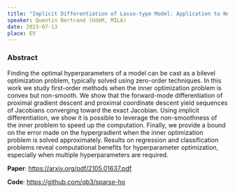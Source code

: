 ```yaml
---
title: "Implicit Differentiation of Lasso-type Model: Application to Neuroimaging"
speaker: Quentin Bertrand (UdeM, MILA)
date: 2023-07-13
place: EV
---
```



### Abstract

Finding the optimal hyperparameters of a model can be cast as a bilevel optimization problem, typically solved using zero-order techniques. In this work we study first-order methods when the inner optimization problem is convex but non-smooth. We show that the forward-mode differentiation of proximal gradient descent and proximal coordinate descent yield sequences of Jacobians converging toward the exact Jacobian. Using implicit differentiation, we show it is possible to leverage the non-smoothness of the inner problem to speed up the computation. Finally, we provide a bound on the error made on the hypergradient when the inner optimization problem is solved approximately. Results on regression and classification problems reveal computational benefits for hyperparameter optimization, especially when multiple hyperparameters are required.

**Paper**: https://arxiv.org/pdf/2105.01637.pdf

**Code**: https://github.com/qb3/sparse-ho